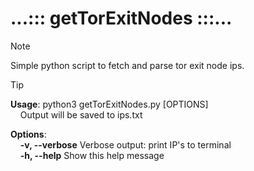 #    ...::: getTorExitNodes :::...

> [!NOTE]
> Simple python script to fetch and parse tor exit node ips.

> [!TIP]
> __Usage__: python3 getTorExitNodes.py [OPTIONS]  
> &nbsp;&nbsp;&nbsp;&nbsp;Output will be saved to ips.txt  
> 
> __Options__:         
> &nbsp;&nbsp;&nbsp;&nbsp;__-v, --verbose__ Verbose output: print IP's to terminal         
> &nbsp;&nbsp;&nbsp;&nbsp;__-h, --help__ Show this help message
